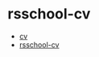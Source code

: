 # rsschool-cv

* [cv](https://alexacreates.github.io/rsschool-cv/cv "cv")
* [rsschool-cv](https://alexacreates.github.io/rsschool-cv/cv "rsschool-cv")
